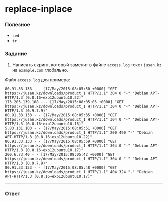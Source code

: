 # replace-inplace

### Полезное

- `sed`
- `tr`

### Задание

1. Написать скрипт, который заменит в файле `access.log` текст `jusan.kz` на `example.com` глобально.

Файл `access.log` для примера:

```
80.91.33.133 - - [17/May/2015:08:05:50 +0000] "GET https://jusan.kz/downloads/product_1 HTTP/1.1" 304 0 "-" "Debian APT-HTTP/1.3 (0.8.16~exp12ubuntu10.22)"
173.203.139.108 - - [17/May/2015:08:05:03 +0000] "GET https://jusan.kz/downloads/product_1 HTTP/1.1" 304 0 "-" "Debian APT-HTTP/1.3 (0.9.7.9)"
80.91.33.133 - - [17/May/2015:08:05:35 +0000] "GET https://jusan.kz/downloads/product_1 HTTP/1.1" 304 0 "-" "Debian APT-HTTP/1.3 (0.8.16~exp12ubuntu10.16)"
5.83.131.103 - - [17/May/2015:08:05:51 +0000] "GET https://jusan.kz/downloads/product_1 HTTP/1.1" 200 490 "-" "Debian APT-HTTP/1.3 (0.8.16~exp12ubuntu10.22)"
80.91.33.133 - - [17/May/2015:08:05:59 +0000] "GET https://jusan.kz/downloads/product_1 HTTP/1.1" 304 0 "-" "Debian APT-HTTP/1.3 (0.8.16~exp12ubuntu10.17)"
200.6.73.40 - - [17/May/2015:08:05:42 +0000] "GET https://jusan.kz/downloads/product_1 HTTP/1.1" 304 0 "-" "Debian APT-HTTP/1.3 (0.9.7.9)"
80.91.33.133 - - [17/May/2015:08:05:48 +0000] "GET https://jusan.kz/downloads/product_1 HTTP/1.1" 404 324 "-" "Debian APT-HTTP/1.3 (0.8.16~exp12ubuntu10.17)"
```

---

### Ответ
